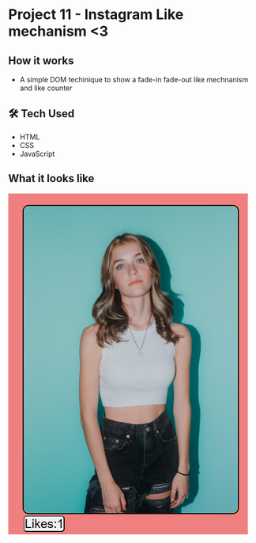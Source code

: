 #  Project 11 - Instagram Like mechanism <3



##  How it works

- A simple DOM techinique to show a fade-in fade-out like mechnanism and like counter

## 🛠️ Tech Used

- HTML
- CSS
- JavaScript

##  What it looks like


![Goal](./goal.png)



